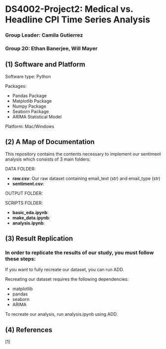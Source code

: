 # DS4002-Project2: Medical vs. Headline CPI Time Series Analysis
### Group Leader: Camila Gutierrez 
### Group 20: Ethan Banerjee, Will Mayer

## (1) Software and Platform
Software type: Python 

Packages: 
* Pandas Package
* Matplotlib Package
* Numpy Package
* Seaborn Package
* ARIMA Statistical Model

Platform: Mac/Windows
## (2) A Map of Documentation
This repository contains the contents necessary to implement our sentiment analysis which consists of 3 main folders:

DATA FOLDER: 
* **raw.csv**: Our raw dataset containing email_text (str) and email_type (str)
* **sentiment.csv**: 

OUTPUT FOLDER: 

SCRIPTS FOLDER:
* **basic_eda.ipynb**: 
* **make_data.ipynb**: 
* **analysis.ipynb**: 

## (3) Result Replication

### In order to replicate the results of our study, you must follow these steps:
If you want to fully recreate our dataset, you can run ADD. 

Recreating our dataset requires the following dependencies:
- matplotlib
- pandas
- seaborn
- ARIMA

To recreate our analysis, run analysis.ipynb using ADD.

## (4) References
[1]   
